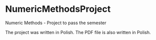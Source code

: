 # NumericMethodsProject
Numeric Methods - Project to pass the semester

The project was written in Polish. The PDF file is also written in Polish.
